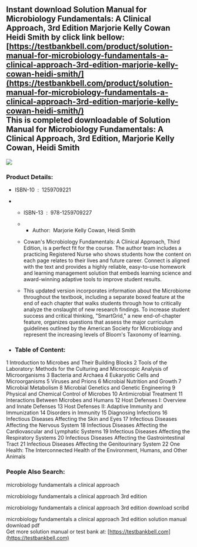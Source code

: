 Instant download **Solution Manual for Microbiology Fundamentals: A Clinical Approach, 3rd Edition Marjorie Kelly Cowan Heidi Smith** by click link bellow:  
[https://testbankbell.com/product/solution-manual-for-microbiology-fundamentals-a-clinical-approach-3rd-edition-marjorie-kelly-cowan-heidi-smith/](https://testbankbell.com/product/solution-manual-for-microbiology-fundamentals-a-clinical-approach-3rd-edition-marjorie-kelly-cowan-heidi-smith/)  
This is completed downloadable of Solution Manual for Microbiology Fundamentals: A Clinical Approach, 3rd Edition, Marjorie Kelly Cowan, Heidi Smith
----------------------------------------------------------------------------------------------------------------------------------------------------


![](https://testbankbell.com/wp-content/uploads/2023/05/9781259709227_SolutionManual-1.jpeg)


 ### Product Details:


 * ISBN-10 ‏ : ‎ 1259709221
 * * ISBN-13 ‏ : ‎ 978-1259709227
   * * Author:  Marjorie Kelly Cowan, Heidi Smith
    
   * Cowan's Microbiology Fundamentals: A Clinical Approach, Third Edition, is a perfect fit for the course. The author team includes a practicing Registered Nurse who shows students how the content on each page relates to their lives and future career. Connect is aligned with the text and provides a highly reliable, easy-to-use homework and learning management solution that embeds learning science and award-winning adaptive tools to improve student results.
   * This updated version incorporates information about the Microbiome throughout the textbook, including a separate boxed feature at the end of each chapter that walks students through how to critically analyze the onslaught of new research findings. To increase student success and critical thinking, "SmartGrid," a new end-of-chapter feature, organizes questions that assess the major curriculum guidelines outlined by the American Society for Microbiology and represent the increasing levels of Bloom's Taxonomy of learning.
  
 * ### Table of Content:

1 Introduction to Microbes and Their Building Blocks
2 Tools of the Laboratory: Methods for the Culturing and Microscopic Analysis of Microorganisms
3 Bacteria and Archaea
4 Eukaryotic Cells and Microorganisms
5 Viruses and Prions
6 Microbial Nutrition and Growth
7 Microbial Metabolism
8 Microbial Genetics and Genetic Engineering
9 Physical and Chemical Control of Microbes
10 Antimicrobial Treatment
11 Interactions Between Microbes and Humans
12 Host Defenses I: Overview and Innate Defenses
13 Host Defenses II: Adaptive Immunity and Immunization
14 Disorders in Immunity
15 Diagnosing Infections
16 Infectious Diseases Affecting the Skin and Eyes
17 Infectious Diseases Affecting the Nervous System
18 Infectious Diseases Affecting the Cardiovascular and Lymphatic Systems
19 Infectious Diseases Affecting the Respiratory Systems
20 Infectious Diseases Affecting the Gastrointestinal Tract
21 Infectious Diseases Affecting the Genitourinary System
22 One Health: The Interconnected Health of the Environment, Humans, and Other Animals


 ### People Also Search:


 microbiology fundamentals a clinical approach

 microbiology fundamentals a clinical approach 3rd edition

 microbiology fundamentals a clinical approach 3rd edition download scribd

 microbiology fundamentals a clinical approach 3rd edition solution manual download pdf  
  Get more solution manual or test bank at: [https://testbankbell.com](https://testbankbell.com)
